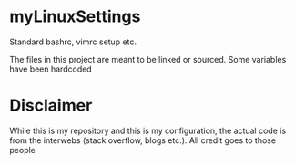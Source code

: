 # myLinuxSettings
Standard bashrc, vimrc setup etc.

The files in this project are meant to be linked or sourced. Some variables have been hardcoded

# Disclaimer
While this is my repository and this is my configuration, the actual code is from the interwebs (stack overflow, blogs etc.). All credit goes to those people
